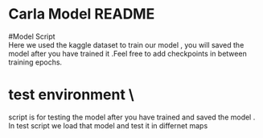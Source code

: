 # Carla Model README

#Model Script \
Here we used the kaggle dataset to train our model , you will saved the model after you have trained it .Feel free to add checkpoints in between training epochs.

# test environment \
script is for testing the model after you have trained and saved the model . In test script we load that model and test it in differnet maps



